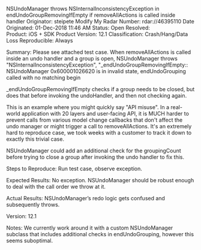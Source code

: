 NSUndoManager throws NSInternalInconsistencyException in endUndoGroupRemovingIfEmpty if removeAllActions is called inside handler
Originator:    steipete    Modify My Radar
Number:    rdar://46395110    Date Originated:    01-Dec-2018 11:46 AM
Status:    Open    Resolved:    
Product:    iOS + SDK    Product Version:    12.1
Classification:    Crash/Hang/Data Loss    Reproducible:    Always

Summary:
Please see attached test case. When removeAllActions is called inside an undo handler and a group is open, NSUndoManager throws "NSInternalInconsistencyException", "_endUndoGroupRemovingIfEmpty:: NSUndoManager 0x600001026620 is in invalid state, endUndoGrouping called with no matching begin

_endUndoGroupRemovingIfEmpty checks if a group needs to be closed, but does that before invoking the undoHandler, and then not checking again.

This is an example where you might quickly say "API misuse". In a real-world application with 20 layers and user-facing API, it is MUCH harder to prevent calls from various model change callbacks that don't affect the undo manager or might trigger a call to removeAllActions. It's an extremely hard to reproduce case, we took weeks with a customer to track it down to exactly this trivial case.

NSUndoManager could add an additional check for the groupingCount before trying to close a group after invoking the undo handler to fix this.

Steps to Reproduce:
Run test case, observe exception.

Expected Results:
No exception. NSUndoManager should be robust enough to deal with the call order we throw at it.

Actual Results:
NSUndoManager’s redo logic gets confused and subsequently throws.

Version:
12.1

Notes:
We currently work around it with a custom NSUndoManager subclass that includes additional checks in endUndoGrouping, however this seems suboptimal.
